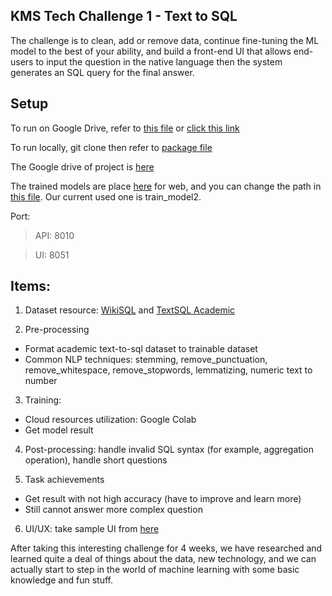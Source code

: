 ## KMS Tech Challenge 1 - Text to SQL

The challenge is to clean, add or remove data, continue fine-tuning the ML model to the best of your ability, and build a front-end UI that allows end-users to input the question in the native language then the system generates an SQL query for the final answer.

## Setup

To run on Google Drive, refer to [this file](./tech_step_drive.ipynb) or [click this link](https://drive.google.com/file/d/1dfrPY8gv2lM5_31ioT7IEZm9el1f8p7N/view?usp=sharing)

To run locally, git clone then refer to [package file](package.json)

The Google drive of project is [here](https://drive.google.com/drive/folders/1FjsHmYlKLp99j4wYI7ZtY62OnJXL95fR?usp=sharing)

The trained models are place [here](https://drive.google.com/drive/u/0/folders/1HRvlP4nsM8z4Jyn2yJ96hfNOjH4KA-Nc) for web, and you can change the path in [this file](./techchallenge1-sample/WebApp/API/server/text2sql/text2sql.py). Our current used one is train_model2.

Port:

> API: 8010

> UI: 8051

## Items:

1. Dataset resource: [WikiSQL](https://github.com/salesforce/WikiSQL) and [TextSQL Academic](https://github.com/jkkummerfeld/text2sql-data/tree/master/data)

2. Pre-processing

- Format academic text-to-sql dataset to trainable dataset
- Common NLP techniques: stemming, remove_punctuation, remove_whitespace, remove_stopwords, lemmatizing, numeric text to number

3. Training:

- Cloud resources utilization: Google Colab
- Get model result

4. Post-processing: handle invalid SQL syntax (for example, aggregation operation), handle short questions

5. Task achievements

- Get result with not high accuracy (have to improve and learn more)
- Still cannot answer more complex question

6. UI/UX: take sample UI from [here](https://github.com/kms-technology/techchallenge1-sample)

After taking this interesting challenge for 4 weeks, we have researched and learned quite a deal of things about the data, new technology, and we can actually start to step in the world of machine learning with some basic knowledge and fun stuff.
